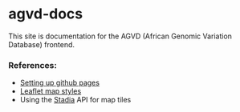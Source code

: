 # agvd-docs
This site is documentation for the AGVD (African Genomic Variation Database) frontend.



### References:

 - [Setting up github pages](https://github.com/tomcam/least-github-pages)
 - [Leaflet map styles](https://leaflet-extras.github.io/leaflet-providers/preview/)
 - Using the [Stadia](https://client.stadiamaps.com/dashboard/#/property/28053/) API for map tiles

